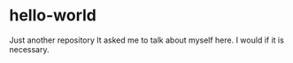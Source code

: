 # hello-world
Just another repository
It asked me to talk about myself here.
I would if it is necessary.
